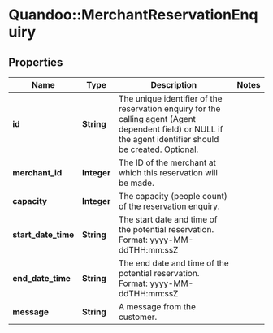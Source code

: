 # Quandoo::MerchantReservationEnquiry

## Properties
Name | Type | Description | Notes
------------ | ------------- | ------------- | -------------
**id** | **String** | The unique identifier of the reservation enquiry for the calling agent (Agent dependent field) or NULL if the agent identifier should be created. Optional. | 
**merchant_id** | **Integer** | The ID of the merchant at which this reservation will be made. | 
**capacity** | **Integer** | The capacity (people count) of the reservation enquiry. | 
**start_date_time** | **String** | The start date and time of the potential reservation. Format: yyyy-MM-ddTHH:mm:ssZ | 
**end_date_time** | **String** | The end date and time of the potential reservation. Format: yyyy-MM-ddTHH:mm:ssZ | 
**message** | **String** | A message from the customer. | 


